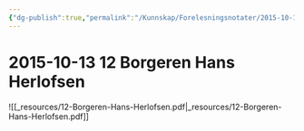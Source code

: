 ```yaml
---
{"dg-publish":true,"permalink":"/Kunnskap/Forelesningsnotater/2015-10-13 12 Borgeren Hans Herlofsen/","tags":["historie","hi110","forelesning"]}
---
```



# 2015-10-13 12 Borgeren Hans Herlofsen
![[_resources/12-Borgeren-Hans-Herlofsen.pdf\|_resources/12-Borgeren-Hans-Herlofsen.pdf]]
